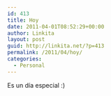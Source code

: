 ```yaml
---
id: 413
title: Hoy
date: 2011-04-01T08:52:29+00:00
author: Linkita
layout: post
guid: http://linkita.net/?p=413
permalink: /2011/04/hoy/
categories:
  - Personal
---
```

Es un día especial :)